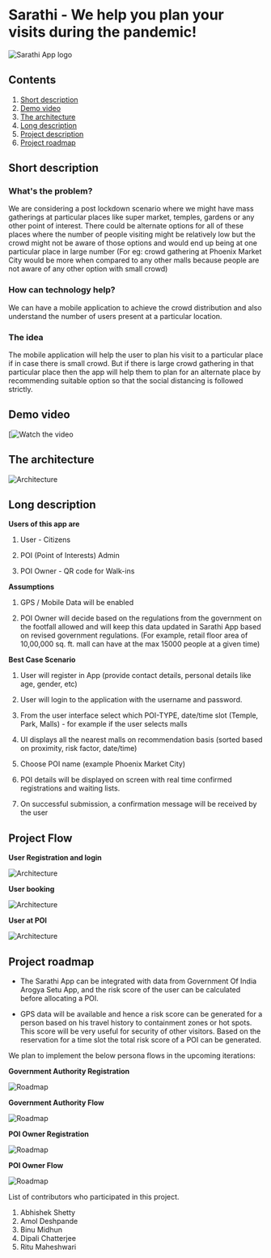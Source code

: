 # Sarathi - We help you plan your visits during the pandemic!

![Sarathi App logo ](images/logo.png)

## Contents

1. [Short description](#short-description)
1. [Demo video](#demo-video)
1. [The architecture](#the-architecture)
1. [Long description](#long-description)
1. [Project description](#project-description)
1. [Project roadmap](#project-roadmap)

## Short description

### What's the problem?

We are considering a post lockdown scenario where we might have mass gatherings at particular places like super market, temples, gardens or any other point of interest. There could be alternate options for all of these places where the number of people visiting might be relatively low but the crowd might not be aware of those options and would end up being at one particular place in large number (For eg: crowd gathering at Phoenix Market City would be more when compared to any other malls because people are not aware of any other option with small crowd)

### How can technology help?

We can have a mobile application to achieve the crowd distribution and also understand the number of users present at a particular location.

### The idea

The mobile application will help the user to plan his visit to a particular place if in case there is small crowd. But if there is large crowd gathering in that particular place then the app will help them to plan for an alternate place by recommending suitable option so that the social distancing is followed strictly.


## Demo video

[![Watch the video]()

## The architecture

![Architecture ](images/Architecture.png)

## Long description

**Users of this app are**

1. User - Citizens

1. POI (Point of Interests) Admin

1. POI Owner - QR code for Walk-ins

**Assumptions**

1. GPS / Mobile Data will be enabled

1. POI Owner will decide based on the regulations from the government on the footfall allowed and will keep this data updated in Sarathi App based on revised government regulations.
(For example, retail floor area of 10,00,000 sq. ft. mall can have at the max 15000 people at a given time)

**Best Case Scenario**

1. User will register in App (provide contact details, personal details like age, gender, etc)

1. User will login to the application with the username and password.

1. From the user interface select which POI-TYPE, date/time slot (Temple, Park, Malls) - for example if the user selects malls

1. UI displays all the nearest malls on recommendation basis (sorted based on proximity, risk factor, date/time)

1. Choose POI name (example Phoenix Market City)

1. POI details will be displayed on screen with real time confirmed registrations and waiting lists.

1. On successful submission, a confirmation message will be received by the user


## Project Flow

**User Registration and login**

![Architecture ](images/UserRegistration&Login.png)

**User booking**

![Architecture ](images/UserBooking.png)

**User at POI**

![Architecture ](images/UseratPOI.png)

## Project roadmap

* The Sarathi App can be integrated with data from Government Of India Arogya Setu App, and the risk score of the user can be calculated before allocating a POI.

* GPS data will be available and hence a risk score can be generated for a person based on his travel history to containment zones or hot spots. This score will be very useful for security of other visitors. Based on the reservation for a time slot the total risk score of a POI can be generated.

We plan to implement the below persona flows in the upcoming iterations:

**Government Authority Registration**

![Roadmap](images/GovtAuthorityRegistration.png)

**Government Authority Flow**

![Roadmap](images/GovtAuthFlow.png)

**POI Owner Registration**

![Roadmap](images/POIOwnerRegistration.png)

**POI Owner Flow**

![Roadmap](images/POIOwnerFlow.png)



List of contributors who participated in this project.

1. Abhishek Shetty
1. Amol Deshpande
1. Binu Midhun
1. Dipali Chatterjee
1. Ritu Maheshwari
